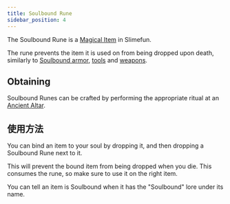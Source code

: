 ```yaml
---
title: Soulbound Rune
sidebar_position: 4
---
```


The Soulbound Rune is a [Magical Item](Magical-Items) in Slimefun.

The rune prevents the item it is used on from being dropped upon death, similarly to [Soulbound armor](Soulbound-Armor), [tools](Soulbound-Tools) and [weapons](Soulbound-Weapons).

## Obtaining

Soulbound Runes can be crafted by performing the appropriate ritual at an [Ancient Altar](Ancient-Altar).

## 使用方法

You can bind an item to your soul by dropping it, and then dropping a Soulbound Rune next to it.

This will prevent the bound item from being dropped when you die. This consumes the rune, so make sure to use it on the right item.

You can tell an item is Soulbound when it has the "Soulbound" lore under its name.
